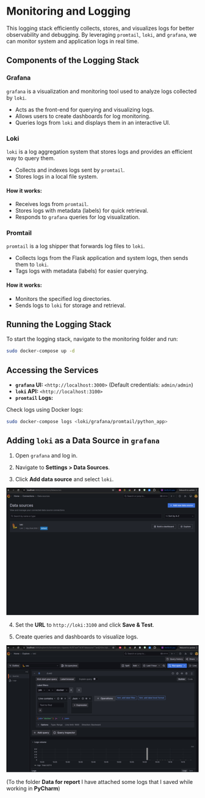 # Monitoring and Logging

This logging stack efficiently collects, stores, and visualizes logs for better observability and debugging. By leveraging `promtail`, `loki`, and `grafana`, we can monitor system and application logs in real time.

## Components of the Logging Stack

### **Grafana**

`grafana` is a visualization and monitoring tool used to analyze logs collected by `loki`.

- Acts as the front-end for querying and visualizing logs.
- Allows users to create dashboards for log monitoring.
- Queries logs from `loki` and displays them in an interactive UI.

### **Loki**

`loki` is a log aggregation system that stores logs and provides an efficient way to query them.

- Collects and indexes logs sent by `promtail`.
- Stores logs in a local file system.

#### How it works:

  - Receives logs from `promtail`.
  - Stores logs with metadata (labels) for quick retrieval.
  - Responds to `grafana` queries for log visualization.

### **Promtail**

`promtail` is a log shipper that forwards log files to `loki`.

- Collects logs from the Flask application and system logs, then sends them to `loki`.
- Tags logs with metadata (labels) for easier querying.

#### How it works:

  - Monitors the specified log directories.
  - Sends logs to `loki` for storage and retrieval.

## Running the Logging Stack

To start the logging stack, navigate to the monitoring folder and run:

```bash
sudo docker-compose up -d
```

## Accessing the Services

- **`grafana` UI:** `<http://localhost:3000>` (Default credentials: `admin/admin`)
- **`loki` API:** `<http://localhost:3100>`
- **`promtail` Logs:** 

Check logs using Docker logs:

  ```bash
  sudo docker-compose logs <loki/grafana/promtail/python_app>
  ```

## Adding `loki` as a Data Source in `grafana`

1. Open `grafana` and log in.

2. Navigate to **Settings > Data Sources**.

3. Click **Add data source** and select `loki`.

![Screenshot_28.jpg](Data%20for%20report/Screenshot_28.jpg)

4. Set the **URL** to `http://loki:3100` and click **Save & Test**.

5. Create queries and dashboards to visualize logs.

![Screenshot_29.jpg](Data%20for%20report/Screenshot_29.jpg)

(To the folder **Data for report** I have attached some logs that I saved while working in **PyCharm**)